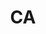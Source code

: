 ---
published:  false
post_id:    2019-07-CA
title:      CA
date_start: 2019-07-31
date_end:   2019-08-10
cover_idx:  0
cover_meta: Banff, Kootenay, and Jasper
images:
  - ext:    01.jpg
    width:  2400
    height: 3000
    meta:   Kootenay, BC
  - ext:    00.jpg
    width:  2400
    height: 1920
    meta:   Jasper, BC
tags:
  - Canada
---